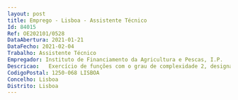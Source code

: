 ```yaml
--- 
layout: post
title: Emprego - Lisboa - Assistente Técnico
Id: 84015
Ref: OE202101/0528
DataAbertura: 2021-01-21
DataFecho: 2021-02-04
Trabalho: Assistente Técnico
Empregador: Instituto de Financiamento da Agricultura e Pescas, I.P.
Descricao:   Exercício de funções com o grau de complexidade 2, designadamente   As enquadráveis no conteúdo funcional de assistente técnico, tal como descritas no Anexo a que se refere o artigo 88.º da LTFP, e de apoio técnico administrativo à Unidade de Gestão Operacional (UGOP) do Departamento de Apoios ao Investimento (DAI) do IFAP, I.P, nomeadamente a)	Organização da informação e redação de documentos e outros elementos de apoio no sistema de gestão documental b)	Gestão do expediente geral do Departamento Unidade c)	Atendimento telefónico e marcação de reuniões,d)	Preparação periódica de indicadores de gestão de processos geridos pela Unidade e)	Apoio direto ao Chefe de Unidade
CodigoPostal: 1250-068 LISBOA
Concelho: Lisboa
Distrito: Lisboa
--- 
```

